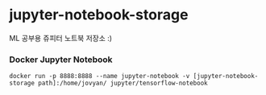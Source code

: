 # jupyter-notebook-storage
ML 공부용 쥬피터 노트북 저장소 :)

### Docker Jupyter Notebook
```shell
docker run -p 8888:8888 --name jupyter-notebook -v [jupyter-notebook-storage path]:/home/jovyan/ jupyter/tensorflow-notebook
```
